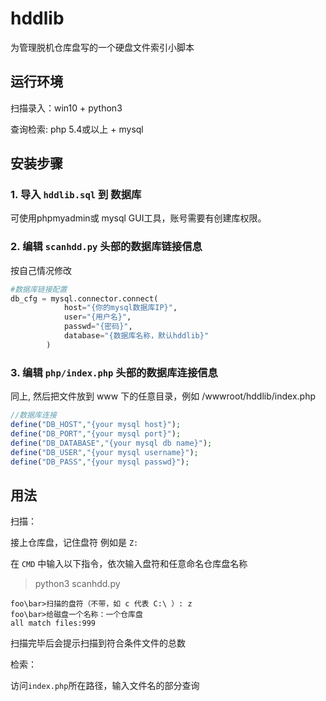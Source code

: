 # hddlib

为管理脱机仓库盘写的一个硬盘文件索引小脚本

## 运行环境

扫描录入：win10 + python3

查询检索: php 5.4或以上 + mysql

## 安装步骤

### 1. 导入 `hddlib.sql` 到 数据库

可使用phpmyadmin或 mysql GUI工具，账号需要有创建库权限。

### 2. 编辑 `scanhdd.py` 头部的数据库链接信息

按自己情况修改

```python
#数据库链接配置
db_cfg = mysql.connector.connect(
            host="{你的mysql数据库IP}",
            user="{用户名}",
            passwd="{密码}",
            database="{数据库名称，默认hddlib}"
        )
```

### 3. 编辑 `php/index.php` 头部的数据库连接信息

同上, 然后把文件放到 www 下的任意目录，例如 /wwwroot/hddlib/index.php

```php
//数据库连接
define("DB_HOST","{your mysql host}");
define("DB_PORT","{your mysql port}");
define("DB_DATABASE","{your mysql db name}");
define("DB_USER","{your mysql username}");
define("DB_PASS","{your mysql passwd}");
```

## 用法

扫描：

接上仓库盘，记住盘符 例如是 `Z:`

在 `CMD` 中输入以下指令，依次输入盘符和任意命名仓库盘名称
> python3 scanhdd.py
```
foo\bar>扫描的盘符（不带，如 c 代表 C:\ ）: z
foo\bar>给磁盘一个名称：一个仓库盘
all match files:999
```

扫描完毕后会提示扫描到符合条件文件的总数


检索：

访问`index.php`所在路径，输入文件名的部分查询
